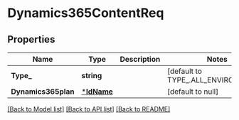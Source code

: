 # Dynamics365ContentReq

## Properties
Name | Type | Description | Notes
------------ | ------------- | ------------- | -------------
**Type_** | **string** |  | [default to TYPE_.ALL_ENVIRONMENTS]
**Dynamics365plan** | [***IdName**](IdName.md) |  | [default to null]

[[Back to Model list]](../README.md#documentation-for-models) [[Back to API list]](../README.md#documentation-for-api-endpoints) [[Back to README]](../README.md)

